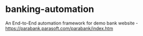 # banking-automation
An End-to-End automation framework for demo bank website - https://parabank.parasoft.com/parabank/index.htm
